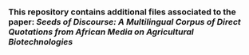 ### This repository contains additional files associated to the paper: *Seeds of Discourse: A Multilingual Corpus of Direct Quotations from African Media on Agricultural Biotechnologies*
